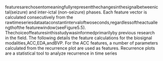 featuresarechosentomeaningfullyrepresentthechangesinthesignalbetweenictal(seizure)
and inter-ictal (non-seizure) phases. Each feature vector is calculated consecutively from the
rawtimeseriesdataataconstantintervaloftwoseconds,regardlessoftheactuallengthofthe
featurewindow(seeFigure5.5). Thechoiceoffeaturesinthisstudywasinformedprimarilyby
previous research in the field. The following details the feature calculations for the biosignal
modalities,ACC,EDA,andBVP.
For the ACC features, a number of parameters calculated from the recurrence plot are
used as features. Recurrence plots are a statistical tool to analyze recurrence in time series